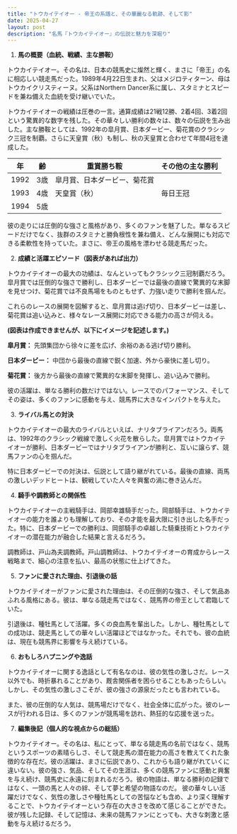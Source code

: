 ```yaml
---
title: "トウカイテイオー - 帝王の系譜と、その華麗なる軌跡、そして影"
date: 2025-04-27
layout: post
description: "名馬『トウカイテイオー』の伝説と魅力を深堀り"
---
```


1. **馬の概要（血統、戦績、主な勝鞍）**

トウカイテイオー。その名は、日本の競馬史に燦然と輝く、まさに「帝王」の名に相応しい競走馬だった。1989年4月22日生まれ、父はメジロティターン、母はトウカイクリスティーヌ。父系はNorthern Dancer系に属し、スタミナとスピードを兼ね備えた血統を受け継いでいた。

トウカイテイオーの戦績は圧巻の一言。通算成績は21戦12勝、2着4回、3着2回という驚異的な数字を残した。その華々しい勝利の数々は、数々の伝説を生み出した。主な勝鞍としては、1992年の皐月賞、日本ダービー、菊花賞のクラシック三冠を制覇。さらに天皇賞（秋）も制し、秋の天皇賞と合わせて年間4冠を達成した。

| 年 | 齢 | 重賞勝ち鞍                               | その他の主な勝利                               |
|---|----|-----------------------------------------|-------------------------------------------------|
| 1992 | 3歳 | 皐月賞、日本ダービー、菊花賞             |                                                 |
| 1993 | 4歳 | 天皇賞（秋）                              |  毎日王冠                                         |
| 1994 | 5歳 |                                         |                                                 |


彼の走りには圧倒的な強さと風格があり、多くのファンを魅了した。単なるスピードだけでなく、抜群のスタミナと勝負根性を兼ね備え、どんな展開にも対応できる柔軟性を持っていた。まさに、帝王の風格を漂わせる競走馬だった。


2. **成績と活躍エピソード（図表があれば出力）**

トウカイテイオーの最大の功績は、なんといってもクラシック三冠制覇だろう。皐月賞では圧倒的な強さで勝利し、日本ダービーでは最後の直線で驚異的な末脚を見せつけ、菊花賞では不良馬場をものともせず、力強い走りで勝利を掴んだ。

これらのレースの展開を図解すると、皐月賞は逃げ切り、日本ダービーは差し、菊花賞は追い込みと、様々なレース展開に対応できる能力の高さが伺える。

**(図表は作成できませんが、以下にイメージを記述します。)**

**皐月賞：** 先頭集団から徐々に差を広げ、余裕のある逃げ切り勝利。

**日本ダービー：** 中団から最後の直線で鋭く加速、外から豪快に差し切り。

**菊花賞：** 後方から最後の直線で驚異的な末脚を発揮し、追い込みで勝利。

彼の活躍は、単なる勝利の数だけではない。レースでのパフォーマンス、そしてその姿は、多くのファンに感動を与え、競馬界に大きなインパクトを与えた。


3. **ライバル馬との対決**

トウカイテイオーの最大のライバルといえば、ナリタブライアンだろう。両馬は、1992年のクラシック戦線で激しく火花を散らした。皐月賞ではトウカイテイオーが勝利、日本ダービーではナリタブライアンが勝利と、互いに譲らず、競馬ファンの心を掴んだ。

特に日本ダービーでの対決は、伝説として語り継がれている。最後の直線、両馬の激しいデッドヒートは、観戦していた人々を興奮の渦に巻き込んだ。


4. **騎手や調教師との関係性**

トウカイテイオーの主戦騎手は、岡部幸雄騎手だった。岡部騎手は、トウカイテイオーの能力を誰よりも理解しており、その才能を最大限に引き出した名手だった。特に、日本ダービーでの勝利は、岡部騎手の卓越した騎乗技術とトウカイテイオーの潜在能力が融合した結果と言えるだろう。

調教師は、戸山為夫調教師。戸山調教師は、トウカイテイオーの育成からレース戦略まで、細心の注意を払い、最高の状態に仕上げてきた。


5. **ファンに愛された理由、引退後の話**

トウカイテイオーがファンに愛された理由は、その圧倒的な強さ、そして気品あふれる風格にある。彼は、単なる競走馬ではなく、競馬界の帝王として君臨していた。

引退後は、種牡馬として活躍。多くの良血馬を輩出した。しかし、種牡馬としての成功は、競走馬としての華々しい活躍ほどではなかった。それでも、彼の血統は、現在も競馬界に影響を与え続けている。


6. **おもしろハプニングや逸話**

トウカイテイオーに関する逸話として有名なのは、彼の気性の激しさだ。レース以外でも、時折暴れることがあり、厩舎関係者を困らせることもあったらしい。しかし、その気性の激しさこそが、彼の強さの源泉だったとも言われている。

また、彼の圧倒的な人気は、競馬場だけでなく、社会全体に広がった。彼のレースが行われる日は、多くのファンが競馬場を訪れ、熱狂的な応援を送った。


7. **編集後記（個人的な視点からの総括）**

トウカイテイオー。その名は、私にとって、単なる競走馬の名前ではなく、競馬というスポーツの素晴らしさ、そして競走馬の潜在能力の高さを教えてくれた象徴的な存在だ。彼の活躍は、まさに伝説であり、これからも語り継がれていくに違いない。彼の強さ、気品、そしてその生涯は、多くの競馬ファンに感動と興奮を与え続け、競馬史に永遠に刻まれるだろう。彼の物語は、単なる勝利の記録ではなく、一頭の馬と人々の絆、そして夢と希望の物語なのだ。  彼の華々しい活躍だけでなく、気性の激しさや種牡馬としての苦悩なども含め、より深く理解することで、トウカイテイオーという存在の大きさを改めて感じることができた。  彼が残した記録、そして記憶は、未来の競馬ファンにとっても、大きな刺激と感動を与え続けるだろう。
